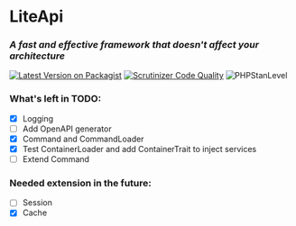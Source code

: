 # LiteApi
### *A fast and effective framework that doesn't affect your architecture*

[![Latest Version on Packagist](https://img.shields.io/packagist/v/pjpawel/light-api.svg?style=flat-square)](https://packagist.org/packages/pjpawel/light-api)
[![Scrutinizer Code Quality](https://scrutinizer-ci.com/g/pjpawel/LightApi/badges/quality-score.png?b=master)](https://scrutinizer-ci.com/g/pjpawel/LightApi/?branch=master)
![PHPStanLevel](https://img.shields.io/badge/PHPStan-5%20level-brightgreen.svg?style=flat)

### What's left in TODO:
- [x] Logging
- [ ] Add OpenAPI generator
- [x] Command and CommandLoader
- [x] Test ContainerLoader and add ContainerTrait to inject services
- [ ] Extend Command

### Needed extension in the future:
- [ ] Session
- [x] Cache
